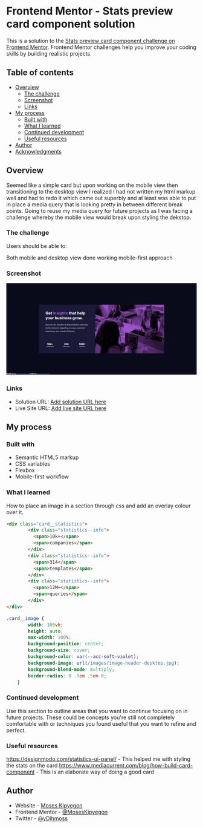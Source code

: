 # Frontend Mentor - Stats preview card component solution

This is a solution to the [Stats preview card component challenge on Frontend Mentor](https://www.frontendmentor.io/challenges/stats-preview-card-component-8JqbgoU62). Frontend Mentor challenges help you improve your coding skills by building realistic projects. 

## Table of contents

- [Overview](#overview)
  - [The challenge](#the-challenge)
  - [Screenshot](#screenshot)
  - [Links](#links)
- [My process](#my-process)
  - [Built with](#built-with)
  - [What I learned](#what-i-learned)
  - [Continued development](#continued-development)
  - [Useful resources](#useful-resources)
- [Author](#author)
- [Acknowledgments](#acknowledgments)

## Overview

Seemed like a simple card but upon working on the mobile view then transitioning to the desktop view I realized I had not written my html markup well and had to redo it which came out superbly and at least was able to put in place a media query that is looking pretty in between different break points.
Going to reuse my media query for future projects as I was facing a challenge whereby the mobile view would break upon styling the dekstop.

### The challenge

Users should be able to:

Both mobile and desktop view done working mobile-first approach

### Screenshot

![](./design/Desktop_view.png)


### Links

- Solution URL: [Add solution URL here](https://github.com/MosesKipyegon/stats-preview-card)
- Live Site URL: [Add live site URL here](https://your-live-site-url.com)

## My process

### Built with

- Semantic HTML5 markup
- CSS variables
- Flexbox
- Mobile-first workflow


### What I learned

How to place an image in a section through css and add an overlay colour over it.


```html
<div class="card__statistics">
        <div class="statistics--info">
          <span>10k+</span>
          <span>companies</span>
        </div>
        <div class="statistics--info">
          <span>314</span>
          <span>templates</span>
        </div>
        <div class="statistics--info">
          <span>12M+</span>
          <span>queries</span>
        </div>
</div>
```
```css
.card__image {
        width: 100vh;
        height: auto;
        max-width: 100%;
        background-position: center;
        background-size: cover;
        background-color: var(--acc-soft-violet);
        background-image: url(/images/image-header-desktop.jpg);
        background-blend-mode: multiply;
        border-radius: 0 .5em .5em 0;
    }
```



### Continued development

Use this section to outline areas that you want to continue focusing on in future projects. These could be concepts you're still not completely comfortable with or techniques you found useful that you want to refine and perfect.

### Useful resources

https://designmodo.com/statistics-ui-panel/ - This helped me with styling the stats on the card
https://www.mediacurrent.com/blog/how-build-card-component - This is an elaborate way of doing a good card 


## Author

- Website - [Moses Kipyegon](https://github.com/MosesKipyegon)
- Frontend Mentor - [@MosesKipyegon](https://www.frontendmentor.io/profile/MosesKipyegon)
- Twitter - [@yDihmoss](https://twitter.com/Dihmoss)


